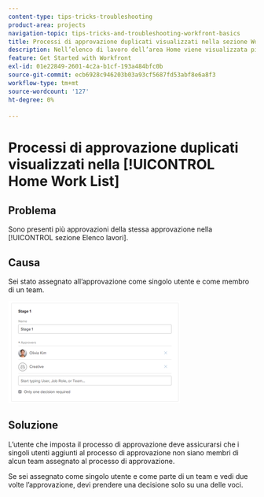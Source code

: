 ```yaml
---
content-type: tips-tricks-troubleshooting
product-area: projects
navigation-topic: tips-tricks-and-troubleshooting-workfront-basics
title: Processi di approvazione duplicati visualizzati nella sezione Work List (Elenco di lavoro) dell’area Home
description: Nell’elenco di lavoro dell’area Home viene visualizzata più di una approvazione.
feature: Get Started with Workfront
exl-id: 01e22849-2601-4c2a-b1cf-193a484bfc0b
source-git-commit: ecb6928c946203b03a93cf5687fd53abf8e6a8f3
workflow-type: tm+mt
source-wordcount: '127'
ht-degree: 0%

---
```


# Processi di approvazione duplicati visualizzati nella [!UICONTROL Home Work List]

## Problema

Sono presenti più approvazioni della stessa approvazione nella [!UICONTROL sezione Elenco lavori].

## Causa

Sei stato assegnato all’approvazione come singolo utente e come membro di un team.

![](assets/stages-approval-350x208.png)

## Soluzione

L’utente che imposta il processo di approvazione deve assicurarsi che i singoli utenti aggiunti al processo di approvazione non siano membri di alcun team assegnato al processo di approvazione.

Se sei assegnato come singolo utente e come parte di un team e vedi due volte l’approvazione, devi prendere una decisione solo su una delle voci.
